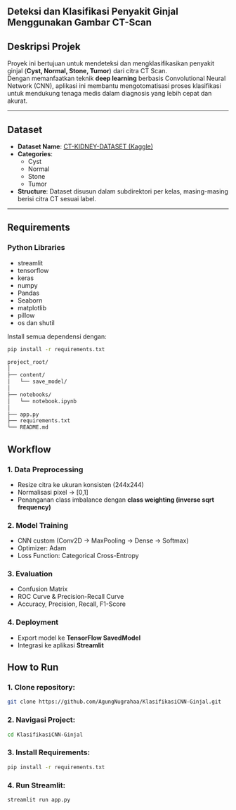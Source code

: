 ## Deteksi dan Klasifikasi Penyakit Ginjal Menggunakan Gambar CT-Scan  

## Deskripsi Projek 
Proyek ini bertujuan untuk mendeteksi dan mengklasifikasikan penyakit ginjal (**Cyst, Normal, Stone, Tumor**) dari citra CT Scan.  
Dengan memanfaatkan teknik **deep learning** berbasis Convolutional Neural Network (CNN), aplikasi ini membantu mengotomatisasi proses klasifikasi untuk mendukung tenaga medis dalam diagnosis yang lebih cepat dan akurat.  

---

## Dataset  
- **Dataset Name**: [CT-KIDNEY-DATASET (Kaggle)](https://www.kaggle.com/datasets/nazmul0087/ct-kidney-dataset-normal-cyst-tumor-and-stone/code)  
- **Categories**:  
  - Cyst  
  - Normal  
  - Stone  
  - Tumor  
- **Structure**: Dataset disusun dalam subdirektori per kelas, masing-masing berisi citra CT sesuai label.  

---

## Requirements  

### Python Libraries
- streamlit  
- tensorflow
- keras
- numpy
- Pandas
- Seaborn
- matplotlib
- pillow
- os dan shutil 

Install semua dependensi dengan:  

```bash
pip install -r requirements.txt
```
```bash
project_root/
│
├── content/
│   └── save_model/           
│
├── notebooks/
│   └── notebook.ipynb        
│
├── app.py                    
├── requirements.txt          
└── README.md                 
```
## Workflow  

### 1. Data Preprocessing  
- Resize citra ke ukuran konsisten (244x244)  
- Normalisasi pixel → [0,1]  
- Penanganan class imbalance dengan **class weighting (inverse sqrt frequency)**  

### 2. Model Training  
- CNN custom (Conv2D → MaxPooling → Dense → Softmax)  
- Optimizer: Adam  
- Loss Function: Categorical Cross-Entropy  

### 3. Evaluation  
- Confusion Matrix  
- ROC Curve & Precision-Recall Curve  
- Accuracy, Precision, Recall, F1-Score  

### 4. Deployment  
- Export model ke **TensorFlow SavedModel**  
- Integrasi ke aplikasi **Streamlit**  

## How to Run  
### 1. Clone repository:  
```bash
git clone https://github.com/AgungNugrahaa/KlasifikasiCNN-Ginjal.git
```
### 2. Navigasi Project:
```bash
cd KlasifikasiCNN-Ginjal
```
### 3. Install Requirements:
```bash
pip install -r requirements.txt
```
### 4. Run Streamlit:
```bash
streamlit run app.py
```



